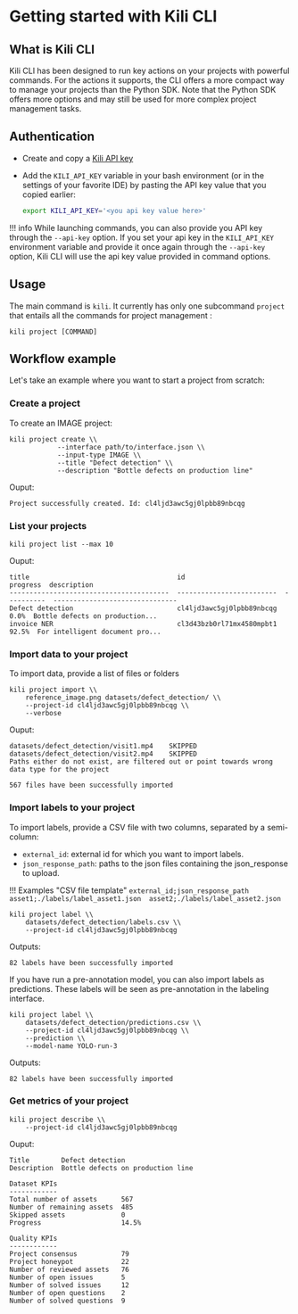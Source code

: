 # Getting started with Kili CLI

## What is Kili CLI

Kili CLI has been designed to run key actions on your projects with powerful commands.
For the actions it supports, the CLI offers a more compact way to manage your projects than the Python SDK. Note that the Python SDK offers more options and may still be used for more complex project management tasks.

## Authentication

- Create and copy a [Kili API key](https://docs.kili-technology.com/docs/creating-an-api-key)
- Add the `KILI_API_KEY` variable in your bash environment (or in the settings of your favorite IDE) by pasting the API key value that you copied earlier:

  ```bash
  export KILI_API_KEY='<you api key value here>'
  ```

!!! info
    While launching commands, you can also provide you API key through the `--api-key` option. If you set your api key in the `KILI_API_KEY` environment variable and provide it once again through the `--api-key` option, Kili CLI will use the api key value provided in command options.

## Usage

The main command is `kili`. It currently has only one subcommand `project` that entails all the commands for project management :

```
kili project [COMMAND]
```

## Workflow example

Let's take an example where you want to start a project from scratch:

### Create a project

To create an IMAGE project:

```
kili project create \\
            --interface path/to/interface.json \\
            --input-type IMAGE \\
            --title "Defect detection" \\
            --description "Bottle defects on production line"
```

Ouput:

```
Project successfully created. Id: cl4ljd3awc5gj0lpbb89nbcqg
```

### List your projects

```
kili project list --max 10
```

Ouput:

```
title                                     id                           progress  description
----------------------------------------  -------------------------  ----------  -------------------------------
Defect detection                          cl4ljd3awc5gj0lpbb89nbcqg        0.0%  Bottle defects on production...
invoice NER                               cl3d43bzb0rl71mx4580mpbt1       92.5%  For intelligent document pro...
```

### Import data to your project

To import data, provide a list of files or folders

```
kili project import \\
    reference_image.png datasets/defect_detection/ \\
    --project-id cl4ljd3awc5gj0lpbb89nbcqg \\
    --verbose
```

Ouput:

```
datasets/defect_detection/visit1.mp4    SKIPPED
datasets/defect_detection/visit2.mp4    SKIPPED
Paths either do not exist, are filtered out or point towards wrong data type for the project

567 files have been successfully imported
```

### Import labels to your project

To import labels, provide a CSV file with two columns, separated by a semi-column:

- `external_id`: external id for which you want to import labels.
- `json_response_path`: paths to the json files containing the json_response to upload.

!!! Examples "CSV file template"
    ```
    external_id;json_response_path 
    asset1;./labels/label_asset1.json 
    asset2;./labels/label_asset2.json
    ```

```
kili project label \\
    datasets/defect_detection/labels.csv \\
    --project-id cl4ljd3awc5gj0lpbb89nbcqg
```

Outputs:

```
82 labels have been successfully imported
```

If you have run a pre-annotation model, you can also import labels as predictions. 
These labels will be seen as pre-annotation in the labeling interface.

```
kili project label \\
    datasets/defect_detection/predictions.csv \\
    --project-id cl4ljd3awc5gj0lpbb89nbcqg \\
    --prediction \\
    --model-name YOLO-run-3
```

Outputs:

```
82 labels have been successfully imported
```

### Get metrics of your project

```
kili project describe \\
    --project-id cl4ljd3awc5gj0lpbb89nbcqg
```

Ouput:

```
Title        Defect detection
Description  Bottle defects on production line

Dataset KPIs
------------
Total number of assets      567
Number of remaining assets  485
Skipped assets              0
Progress                    14.5%

Quality KPIs
------------
Project consensus           79
Project honeypot            22
Number of reviewed assets   76
Number of open issues       5
Number of solved issues     12
Number of open questions    2
Number of solved questions  9
```
